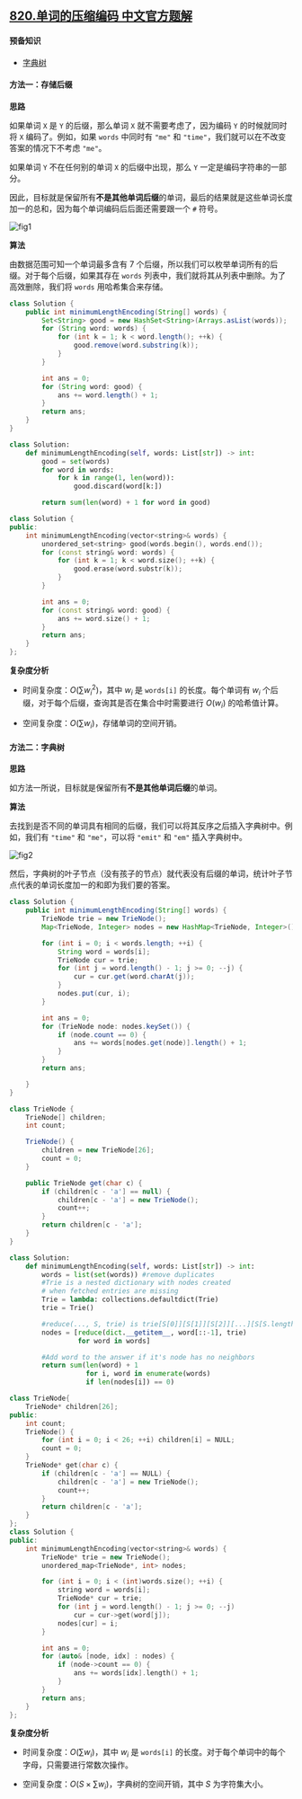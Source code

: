 ## [820.单词的压缩编码 中文官方题解](https://leetcode.cn/problems/short-encoding-of-words/solutions/100000/dan-ci-de-ya-suo-bian-ma-by-leetcode-solution)
#### 预备知识

- [字典树](https://baike.baidu.com/item/%E5%AD%97%E5%85%B8%E6%A0%91)

#### 方法一：存储后缀

**思路**

如果单词 `X` 是 `Y` 的后缀，那么单词 `X` 就不需要考虑了，因为编码 `Y` 的时候就同时将 `X` 编码了。例如，如果 `words` 中同时有 `"me"` 和 `"time"`，我们就可以在不改变答案的情况下不考虑 `"me"`。

如果单词 `Y` 不在任何别的单词 `X` 的后缀中出现，那么 `Y` 一定是编码字符串的一部分。

因此，目标就是保留所有**不是其他单词后缀**的单词，最后的结果就是这些单词长度加一的总和，因为每个单词编码后后面还需要跟一个 `#` 符号。

![fig1](https://assets.leetcode-cn.com/solution-static/820/1.gif)

**算法**

由数据范围可知一个单词最多含有 $7$ 个后缀，所以我们可以枚举单词所有的后缀。对于每个后缀，如果其存在 `words` 列表中，我们就将其从列表中删除。为了高效删除，我们将 `words` 用哈希集合来存储。

```Java [sol1-Java]
class Solution {
    public int minimumLengthEncoding(String[] words) {
        Set<String> good = new HashSet<String>(Arrays.asList(words));
        for (String word: words) {
            for (int k = 1; k < word.length(); ++k) {
                good.remove(word.substring(k));
            }
        }

        int ans = 0;
        for (String word: good) {
            ans += word.length() + 1;
        }
        return ans;
    }
}
```

```Python [sol1-Python3]
class Solution:
    def minimumLengthEncoding(self, words: List[str]) -> int:
        good = set(words)
        for word in words:
            for k in range(1, len(word)):
                good.discard(word[k:])

        return sum(len(word) + 1 for word in good)
```

```C++ [sol1-C++]
class Solution {
public:
    int minimumLengthEncoding(vector<string>& words) {
        unordered_set<string> good(words.begin(), words.end());
        for (const string& word: words) {
            for (int k = 1; k < word.size(); ++k) {
                good.erase(word.substr(k));
            }
        }

        int ans = 0;
        for (const string& word: good) {
            ans += word.size() + 1;
        }
        return ans;
    }
};
```

**复杂度分析**

- 时间复杂度：$O(\sum w_i^2)$，其中 $w_i$ 是 `words[i]` 的长度。每个单词有 $w_i$ 个后缀，对于每个后缀，查询其是否在集合中时需要进行 $O(w_i)$ 的哈希值计算。

- 空间复杂度：$O(\sum w_i)$，存储单词的空间开销。

#### 方法二：字典树

**思路**

如方法一所说，目标就是保留所有**不是其他单词后缀**的单词。

**算法**

去找到是否不同的单词具有相同的后缀，我们可以将其反序之后插入字典树中。例如，我们有 `"time"` 和 `"me"`，可以将 `"emit"` 和 `"em"` 插入字典树中。

![fig2](https://assets.leetcode-cn.com/solution-static/820/2.jpg)

然后，字典树的叶子节点（没有孩子的节点）就代表没有后缀的单词，统计叶子节点代表的单词长度加一的和即为我们要的答案。

```Java [sol2-Java]
class Solution {
    public int minimumLengthEncoding(String[] words) {
        TrieNode trie = new TrieNode();
        Map<TrieNode, Integer> nodes = new HashMap<TrieNode, Integer>();

        for (int i = 0; i < words.length; ++i) {
            String word = words[i];
            TrieNode cur = trie;
            for (int j = word.length() - 1; j >= 0; --j) {
                cur = cur.get(word.charAt(j));
            }
            nodes.put(cur, i);
        }

        int ans = 0;
        for (TrieNode node: nodes.keySet()) {
            if (node.count == 0) {
                ans += words[nodes.get(node)].length() + 1;
            }
        }
        return ans;

    }
}

class TrieNode {
    TrieNode[] children;
    int count;

    TrieNode() {
        children = new TrieNode[26];
        count = 0;
    }

    public TrieNode get(char c) {
        if (children[c - 'a'] == null) {
            children[c - 'a'] = new TrieNode();
            count++;
        }
        return children[c - 'a'];
    }
}
```

```Python [sol2-Python3]
class Solution:
    def minimumLengthEncoding(self, words: List[str]) -> int:
        words = list(set(words)) #remove duplicates
        #Trie is a nested dictionary with nodes created
        # when fetched entries are missing
        Trie = lambda: collections.defaultdict(Trie)
        trie = Trie()

        #reduce(..., S, trie) is trie[S[0]][S[1]][S[2]][...][S[S.length - 1]]
        nodes = [reduce(dict.__getitem__, word[::-1], trie)
                 for word in words]

        #Add word to the answer if it's node has no neighbors
        return sum(len(word) + 1
                   for i, word in enumerate(words)
                   if len(nodes[i]) == 0)
```

```C++ [sol2-C++]
class TrieNode{
    TrieNode* children[26];
public:
    int count;
    TrieNode() {
        for (int i = 0; i < 26; ++i) children[i] = NULL;
        count = 0;
    }
    TrieNode* get(char c) {
        if (children[c - 'a'] == NULL) {
            children[c - 'a'] = new TrieNode();
            count++;
        }
        return children[c - 'a'];
    }
};
class Solution {
public:
    int minimumLengthEncoding(vector<string>& words) {
        TrieNode* trie = new TrieNode();
        unordered_map<TrieNode*, int> nodes;

        for (int i = 0; i < (int)words.size(); ++i) {
            string word = words[i];
            TrieNode* cur = trie;
            for (int j = word.length() - 1; j >= 0; --j)
                cur = cur->get(word[j]);
            nodes[cur] = i;
        }

        int ans = 0;
        for (auto& [node, idx] : nodes) {
            if (node->count == 0) {
                ans += words[idx].length() + 1;
            }
        }
        return ans;
    }
};
```

**复杂度分析**

- 时间复杂度：$O(\sum w_i)$，其中 $w_i$ 是 `words[i]` 的长度。对于每个单词中的每个字母，只需要进行常数次操作。

- 空间复杂度：$O(S \times \sum w_i)$，字典树的空间开销，其中 $S$ 为字符集大小。